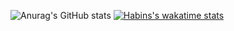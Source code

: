 ![Anurag's GitHub stats](https://github-readme-stats-deploy-tau.vercel.app/api?username=habinkim&show_icons=true&theme=synthwave)
[![Habins's wakatime stats](https://github-readme-stats.vercel.app/api/wakatime?username=habin&layout=compact&langs_count=12&v=2)](https://github.com/anuraghazra/github-readme-stats)
